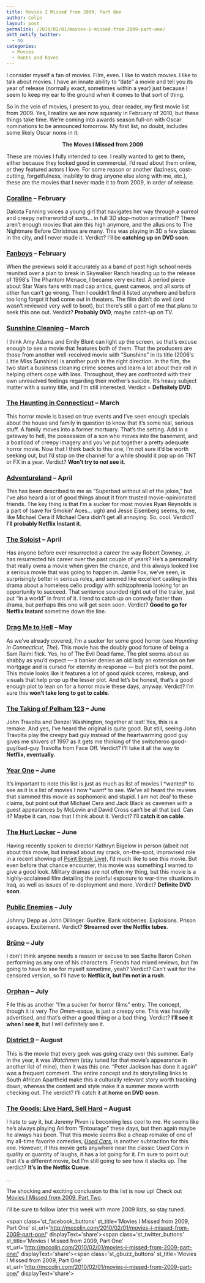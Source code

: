 ```yaml
---
title: Movies I Missed from 2009, Part One
author: Colin
layout: post
permalink: /2010/02/01/movies-i-missed-from-2009-part-one/
aktt_notify_twitter:
  - no
categories:
  - Movies
  - Rants and Raves
---
```

I consider myself a fan of movies. Film, even. I like to watch movies. I like to talk about movies. I have an innate ability to &#8220;date&#8221; a movie and tell you its year of release (normally exact, sometimes within a year) just because I seem to keep my ear to the ground when it comes to that sort of thing.

So in the vein of movies, I present to you, dear reader, my first movie list from 2009. Yes, I realize we are now squarely in February of 2010, but these things take time. We&#8217;re coming into awards season full-on with Oscar nominations to be announced tomorrow. My first list, no doubt, includes some likely Oscar noms in it:

<p style="text-align: center;">
  <strong>The Moves I Missed from 2009</strong>
</p>

These are movies I fully intended to see. I really wanted to get to them, either because they looked good in commercial, I&#8217;d read about them online, or they featured actors I love. For some reason or another (laziness, cost-cutting, forgetfulness, inability to drag anyone else along with me, etc.), these are the movies that I never made it to from 2009, in order of release.

### [Coraline][1] &#8211; February

Dakota Fanning voices a young girl that navigates her way through a surreal and creepy netherworld of sorts&#8230; in full 3D stop-motion animation!? There aren&#8217;t enough movies that aim this high anymore, and the allusions to The Nightmare Before Christmas are many. This was playing in 3D a few places in the city, and I never made it. Verdict? I&#8217;ll be **catching up on DVD soon**.

### [Fanboys][2] &#8211; February

When the previews sold it accurately as a band of post high school nerds reunited over a plan to break in Skywalker Ranch heading up to the release of 1998&#8242;s The Phantom Menace, I became very excited. A period piece about Star Wars fans with mad cap antics, guest cameos, and all sorts of other fun can&#8217;t go wrong. Then I couldn&#8217;t find it listed anywhere and before too long forgot it had come out in theaters. The film didn&#8217;t do well (and wasn&#8217;t reviewed very well to boot), but there&#8217;s still a part of me that plans to seek this one out. Verdict? **Probably DVD**, maybe catch-up on TV.

### [Sunshine Cleaning][3] &#8211; March

I think Amy Adams and Emily Blunt can light up the screen, so that&#8217;s excuse enough to see a movie that features both of them. That the producers are those from another well-received movie with &#8220;Sunshine&#8221; in its title (2006&#8242;s Little Miss Sunshine) is another push in the right direction. In the film, the two start a business cleaning crime scenes and learn a lot about their roll in helping others cope with loss. Throughout, they are confronted with their own unresolved feelings regarding their mother&#8217;s suicide. It&#8217;s heavy subject matter with a sunny title, and I&#8217;m still interested. Verdict = **Definitely DVD**.

### [The Haunting in Connecticut][4] &#8211; March

This horror movie is based on true events and I&#8217;ve seen enough specials about the house and family in question to know that it&#8217;s some real, serious stuff. A family moves into a former mortuary. That&#8217;s the setting. Add in a gateway to hell, the possession of a son who moves into the basement, and a boatload of creepy imagery and you&#8217;ve put together a pretty adequate horror movie. Now that I think back to this one, I&#8217;m not sure it&#8217;d be worth seeking out, but I&#8217;d stop on the channel for a while should it pop up on TNT or FX in a year. Verdict? **Won&#8217;t try to *not* see it**.

### [Adventureland][5] &#8211; April

This has been described to me as &#8220;Superbad without all of the jokes,&#8221; but I&#8217;ve also heard a lot of good things about it from trusted movie-opinionated friends. The key thing is that I&#8217;m a sucker for most movies Ryan Reynolds is a part of (save for Smokin&#8217; Aces&#8230; ugh) and Jesse Eisenberg seems, to me, like Michael Cera if Michael Cera didn&#8217;t get all annoying. So, cool. Verdict? **I&#8217;ll probably Netflix Instant it**.

### [The Soloist][6] &#8211; April

Has anyone before ever resurrected a career the way Robert Downey, Jr. has resurrected his career over the past couple of years? He&#8217;s a personality that really owns a movie when given the chance, and this always looked like a serious movie that was going to happen in. Jamie Fox, we&#8217;ve seen, is surprisingly better in serious roles, and seemed like excellent casting in this drama about a homeless cello prodigy with schizophrenia looking for an opportunity to succeed. That sentence sounded right out of the trailer, just put &#8220;In a world&#8221; in front of it. I tend to catch up on comedy faster than drama, but perhaps this one will get seen soon. Verdict? **Good to go for Netflix Instant** sometime down the line.

### [Drag Me to Hell][7] &#8211; May

As we&#8217;ve already covered, I&#8217;m a sucker for some good horror (see *Haunting in Connecticut, The*). This movie has the doubly good fortune of being a Sam Raimi flick. Yes, he of The Evil Dead fame. The plot seems about as shabby as you&#8217;d expect &#8212; a banker denies an old lady an extension on her mortgage and is cursed for eternity in response &#8212; but plot&#8217;s not the point. This movie looks like it features a lot of good quick scares, makeup, and visuals that help prop up the lesser plot. And let&#8217;s be honest, that&#8217;s a good enough plot to lean on for a horror movie these days, anyway. Verdict? I&#8217;m sure this **won&#8217;t take long to get to cable**.

### [The Taking of Pelham 123][8] &#8211; June

John Travolta and Denzel Washington, together at last! Yes, this is a remake. And yes, I&#8217;ve heard the original is quite good. But still, seeing John Travolta play the creepy bad guy instead of the heartwarming good guy gives me shivers of 1997 as it gets me thinking of the switcheroo good-guy/bad-guy Travolta from Face Off. Verdict? I&#8217;ll take it all the way to **Netflix, eventually**.

### [Year One][9] &#8211; June

It&#8217;s important to note this list is just as much as list of movies I \*wanted\* to see as it is a list of movies I now \*want\* to see. We&#8217;ve all heard the reviews that slammed this movie as sophomoric and stupid. I am not deaf to these claims, but point out that Michael Cera and Jack Black as cavemen with a guest appearances by McLovin and David Cross can&#8217;t be all that bad. Can it? Maybe it can, now that I think about it. Verdict? I&#8217;ll **catch it on cable**.

### [The Hurt Locker][10] &#8211; June

Having recently spoken to director Kathryn Bigelow in person (albeit not about this movie, but instead about my crack, on-the-spot, improvised role in a recent showing of [Point Break Live][11]), I&#8217;d much like to see this movie. But even before that chance encounter, this movie was something I wanted to give a good look. Military dramas are not often my thing, but this movie is a highly-acclaimed film detailing the painful exposure to war-time situations in Iraq, as well as issues of re-deployment and more. Verdict? **Definite DVD soon**.

### [Public Enemies][12] &#8211; July

Johnny Depp as John Dillinger. Gunfire. Bank robberies. Explosions. Prison escapes. Excitement. Verdict? **Streamed over the Netflix tubes**.

### [Brüno][13] &#8211; July

I don&#8217;t think anyone needs a reason or excuse to see Sacha Baron Cohen performing as any one of his characters. Friends had mixed reviews, but I&#8217;m going to have to see for myself sometime, yeah? Verdict? Can&#8217;t wait for the censored version, so I&#8217;ll have to **Netflix it, but I&#8217;m not in a rush**.

### [Orphan][14] &#8211; July

File this as another &#8220;I&#8217;m a sucker for horror films&#8221; entry. The concept, though it is very *The Omen*-esque, is just a creepy one. This was heavily advertised, and that&#8217;s either a good thing or a bad thing. Verdict? **I&#8217;ll see it when I see it**, but I will definitely see it.

### [District 9][15] &#8211; August

This is the movie that every geek was going crazy over this summer. Early in the year, it was *Watchmen* (stay tuned for that movie&#8217;s appearance in another list of mine), then it was this one. &#8220;Peter Jackson has done it again&#8221; was a frequent comment. The entire concept and its storytelling links to South African Apartheid make this a culturally relevant story worth tracking down, whereas the content and style make it a summer movie worth checking out. The verdict? I&#8217;ll catch it at **home on DVD soon**.

### [The Goods: Live Hard, Sell Hard][16] &#8211; August

I hate to say it, but Jeremy Piven is becoming less cool to me. He seems like he&#8217;s always playing Ari from &#8220;Entourage&#8221; these days, but then again maybe he always has been. That this movie seems like a cheap remake of one of my all-time favorite comedies, [*Used Cars*][17], is another subtraction for this one. However, if this movie gets anywhere near the classic *Used Cars* in quality or quantity of laughs, it has a lot going for it. I&#8217;m sure to point out that it&#8217;s a different movie, but I&#8217;m still going to see how it stacks up. The verdict? **It&#8217;s in the Netflix Queue**.

&#8230;

The shocking and exciting conclusion to this list is now up! Check out [Movies I Missed from 2009, Part Two][18].

I&#8217;ll be sure to follow later this week with more 2009 lists, so stay tuned.

<span class='st\_facebook\_buttons' st\_title='Movies I Missed from 2009, Part One' st\_url='http://mccolin.com/2010/02/01/movies-i-missed-from-2009-part-one/' displayText='share'></span><span class='st\_twitter\_buttons' st\_title='Movies I Missed from 2009, Part One' st\_url='http://mccolin.com/2010/02/01/movies-i-missed-from-2009-part-one/' displayText='share'></span><span class='st\_gbuzz\_buttons' st\_title='Movies I Missed from 2009, Part One' st\_url='http://mccolin.com/2010/02/01/movies-i-missed-from-2009-part-one/' displayText='share'></span>

 [1]: http://en.wikipedia.org/wiki/Coraline_(film)
 [2]: http://en.wikipedia.org/wiki/Fanboys_(2009_film)
 [3]: http://en.wikipedia.org/wiki/Sunshine_Cleaning
 [4]: http://en.wikipedia.org/wiki/The_Haunting_in_Connecticut
 [5]: http://en.wikipedia.org/wiki/Adventureland_(film)
 [6]: http://en.wikipedia.org/wiki/The_Soloist
 [7]: http://en.wikipedia.org/wiki/Drag_Me_to_Hell
 [8]: http://en.wikipedia.org/wiki/The_Taking_of_Pelham_123_(2009_film)
 [9]: http://en.wikipedia.org/wiki/Year_One_(film)
 [10]: http://en.wikipedia.org/wiki/The_Hurt_Locker
 [11]: http://www.pointbreaklivesf.com/
 [12]: http://en.wikipedia.org/wiki/Public_Enemies_(2009_film)
 [13]: http://en.wikipedia.org/wiki/Br%C3%BCno
 [14]: http://en.wikipedia.org/wiki/Orphan_(film)
 [15]: http://en.wikipedia.org/wiki/District_9
 [16]: http://en.wikipedia.org/wiki/The_Goods:_Live_Hard,_Sell_Hard
 [17]: http://en.wikipedia.org/wiki/Used_Cars
 [18]: http://mccolin.com/blog/2010/02/02/movies-i-missed-from-2009-part-two/